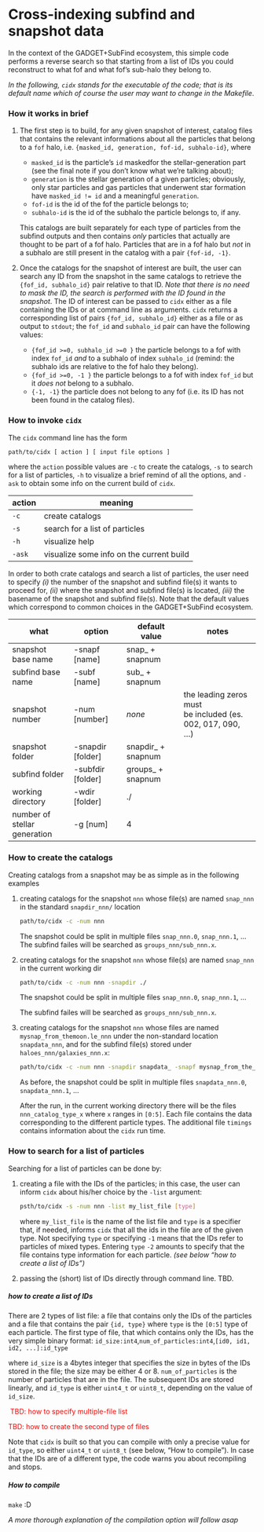 # Cross-indexing subfind and snapshot data

In the context of the GADGET+SubFind ecosystem, this simple code performs a reverse search so that starting from a list of IDs you could reconstruct to what fof and what fof’s sub-halo they belong to.

_In the following, `cidx` stands for the executable of the code; that is its default name which of course the user may want to change in the Makefile_.

### How it works in brief

1)  The first step is to build, for any given snapshot of interest, catalog files that contains the relevant informations about all the particles that belong to a `fof` halo, i.e. `{masked_id, generation, fof-id, subhalo-id}`, where

    -  `masked_id` is the particle’s `id` maskedfor the stellar-generation part (see the final note if you don’t know what we’re talking about);
    -  `generation` is the stellar generation of a given particles;
       obviously, only star particles and gas particles that underwent star formation have `masked_id != id` and a meaningful `generation`.
    -  `fof-id` is the id of the fof the particle belongs to;
    -  `subhalo-id` is the id of the subhalo the particle belongs to, if any.

    This catalogs are built separately for each type of particles from the subfind outputs and then contains _only_ particles that actually are thought to be part of a fof halo. Particles that are in a fof halo but _not_ in a subhalo are still present in the catalog with a pair `{fof-id, -1}`.

2)  Once the catalogs for the snapshot of interest are built, the user can search any ID from the snapshot in the same catalogs to retrieve the `{fof_id, subhalo_id}` pair relative to that ID.
    _Note that there is no need to mask the ID, the search is performed with the ID found in the snapshot_.
    The ID of interest can be passed to `cidx` either as a file containing the IDs or at command line as arguments.
    `cidx` returns a corresponding list of pairs `{fof_id, subhalo_id}` either as a file or as output to `stdout`; the `fof_id` and `subhalo_id` pair can have the following values:

    -  `{fof_id >=0, subhalo_id >=0 }` the particle belongs to a fof with index `fof_id` _and_ to a subhalo of index `subhalo_id` (remind: the subhalo ids are relative to the fof halo they belong).
    -  `{fof_id >=0, -1 }` the particle belongs to a fof with index `fof_id` but it _does not_ belong to a subhalo.
    -  `{-1, -1}` the particle does not belong to any fof (i.e. its ID has not been found in the catalog files).



### How to invoke `cidx`

The `cidx` command line has the form

```bash
path/to/cidx [ action ] [ input file options ]
```

where the `action` possible values are `-c` to create the catalogs, `-s` to search for a list of particles, `-h` to visualize a brief remind of all the options, and `-ask` to obtain some info on the current build of `cidx`.

| action | meaning      |
| ---- | ---- |
| `-c` | create catalogs      |
| `-s` | search for a list of particles     |
| `-h` | visualize help     |
|  `-ask` | visualize some info on the current build |

In order to both crate catalogs and search a list of particles, the user need to specify _(i)_ the number of the snapshot and subfind file(s) it wants to proceed for, _(ii)_ where the snapshot and subfind file(s) is located, _(iii)_ the basename of the snapshot and subfind file(s).
Note that the default values which correspond to common choices in the GADGET+SubFind ecosystem.

| what                              | option            | default value      | notes                                                        |
| --------------------------------- | ----------------- | ------------------ | ------------------------------------------------------------ |
| snapshot base name                | -snapf [name]     | snap_ + snapnum    |                                                              |
| subfind base name                 | -subf [name]      | sub_ + snapnum     |                                                              |
| snapshot number                   | -num [number]     | _none_             | the leading zeros must<br />be included (es. 002, 017, 090, …) |
| snapshot folder                   | -snapdir [folder] | snapdir_ + snapnum |                                                              |
| subfind folder                    | -subfdir [folder] | groups_ + snapnum  |                                                              |
| working directory                 | -wdir [folder]    | ./                 |                                                              |
| number of<br />stellar generation | -g [num]          | 4                  |                                                              |



### How to create the catalogs

Creating catalogs from a snapshot may be as simple as in the following examples

1.  creating catalogs for the snapshot `nnn` whose file(s) are named `snap_nnn` in the standard `snapdir_nnn/` location

    ```bash
    path/to/cidx -c -num nnn
    ```

    The snapshot could be split in multiple files `snap_nnn.0`, `snap_nnn.1`, …
    The subfind failes will be searched as `groups_nnn/sub_nnn.x`.

2.  creating catalogs for the snapshot `nnn` whose file(s) are named `snap_nnn` in the current working dir

    ```bash
    path/to/cidx -c -num nnn -snapdir ./ 
    ```

    The snapshot could be split in multiple files `snap_nnn.0`, `snap_nnn.1`, …

    The subfind failes will be searched as `groups_nnn/sub_nnn.x`.

3.  creating catalogs for the snapshot `nnn` whose files are named `mysnap_from_themoon.le_nnn` under the non-standard location `snapdata_nnn`, and for the subfind file(s) stored under `haloes_nnn/galaxies_nnn.x`:

    ```bash
    path/to/cidx -c -num nnn -snapdir snapdata_ -snapf mysnap_from_the_moon.le_ -subfdir haloes_ -subf galaxies_
    ```

    As before, the snapshot could be split in multiple files `snapdata_nnn.0`, `snapdata_nnn.1`, …

    After the run, in the current working directory there will be the files `nnn_catalog_type_x` where `x` ranges in `[0:5]`. Each file contains the data corresponding to the different particle types.
    The additional file `timings` contains information about the `cidx` run time.

### How to search for a list of particles

Searching for a list of particles can be done by:

1.  creating a file with the IDs of the particles;
    in this case, the user can inform `cidx` about his/her choice by the `-list` argument:

    ```bash
    psth/to/cidx -s -num nnn -list my_list_file [type]
    ```

    where `my_list_file` is the name of the list file and `type` is a specifier that, if needed, informs `cidx` that all the ids in the file are of the given type.
    Not specifying `type` or specifying `-1` means that the IDs refer to particles of mixed types.
    Entering `type` `-2` amounts to specify that the file contains type information for each particle.
    _(see below “how to create a list of IDs”)_

2.  passing the (short) list of IDs directly through command line.
    TBD.



##### how to create a list of IDs

There are 2 types of list file: a file that contains only the IDs of the particles and a file that contains the pair `{id, type}` where `type` is the `[0:5]` type of each particle.
The first type of file, that which contains only the IDs, has the very simple binary format:
`id_size:int4`,`num_of_particles:int4`,`[id0, id1, id2, ...]:id_type`

where `id_size` is a 4bytes integer that specifies the size in bytes of the IDs stored in the file; the size may be either 4 or 8. `num_of_particles` is the number of particles that are in the file.
The subsequent IDs are stored linearly, and `id_type` is either `uint4_t` or `uint8_t`, depending on the value of `id_size`.

<span style="color: red"> TBD: how to specify multiple-file list </span>

<span style="color: red"> TBD: how to create the second type of files </span>

Note that `cidx` is built so that you can compile with only a precise value for `id_type`, so either `uint4_t` or `uint8_t` (see below, “How to compile”). In case that the IDs are of a different type, the code warns you about recompiling and stops.

##### How to compile

`make` :D

_A more thorough explanation of the compilation option will follow asap_



